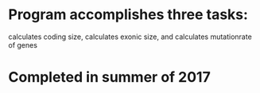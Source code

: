 # Program accomplishes three tasks:
calculates coding size, calculates exonic size, and calculates mutationrate of genes

# Completed in summer of 2017
